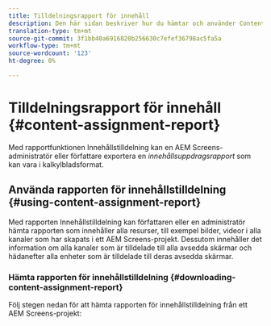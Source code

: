 ```yaml
---
title: Tilldelningsrapport för innehåll
description: Den här sidan beskriver hur du hämtar och använder Content Assignment Report.
translation-type: tm+mt
source-git-commit: 3f1bb40a6916820b256630c7efef36798ac5fa5a
workflow-type: tm+mt
source-wordcount: '123'
ht-degree: 0%

---
```



# Tilldelningsrapport för innehåll {#content-assignment-report}

Med rapportfunktionen Innehållstilldelning kan en AEM Screens-administratör eller författare exportera en *innehållsuppdragsrapport* som kan vara i kalkylbladsformat.

## Använda rapporten för innehållstilldelning {#using-content-assignment-report}

Med rapporten Innehållstilldelning kan författaren eller en administratör hämta rapporten som innehåller alla resurser, till exempel bilder, videor i alla kanaler som har skapats i ett AEM Screens-projekt. Dessutom innehåller det information om alla kanaler som är tilldelade till alla avsedda skärmar och hädanefter alla enheter som är tilldelade till deras avsedda skärmar.

### Hämta rapporten för innehållstilldelning {#downloading-content-assignment-report}

Följ stegen nedan för att hämta rapporten för innehållstilldelning från ett AEM Screens-projekt:


